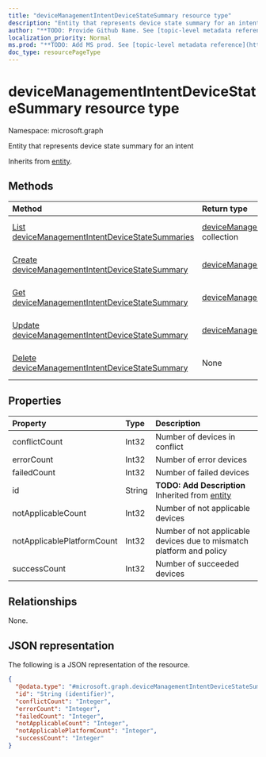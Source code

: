 ```yaml
---
title: "deviceManagementIntentDeviceStateSummary resource type"
description: "Entity that represents device state summary for an intent"
author: "**TODO: Provide Github Name. See [topic-level metadata reference](https://msgo.azurewebsites.net/add/document/guidelines/metadata.html#topic-level-metadata)**"
localization_priority: Normal
ms.prod: "**TODO: Add MS prod. See [topic-level metadata reference](https://msgo.azurewebsites.net/add/document/guidelines/metadata.html#topic-level-metadata)**"
doc_type: resourcePageType
---
```


# deviceManagementIntentDeviceStateSummary resource type

Namespace: microsoft.graph



Entity that represents device state summary for an intent


Inherits from [entity](../resources/entity.md).

## Methods
|Method|Return type|Description|
|:---|:---|:---|
|[List deviceManagementIntentDeviceStateSummaries](../api/devicemanagementintentdevicestatesummary-list.md)|[deviceManagementIntentDeviceStateSummary](../resources/devicemanagementintentdevicestatesummary.md) collection|Get a list of the [deviceManagementIntentDeviceStateSummary](../resources/devicemanagementintentdevicestatesummary.md) objects and their properties.|
|[Create deviceManagementIntentDeviceStateSummary](../api/devicemanagementintentdevicestatesummary-create.md)|[deviceManagementIntentDeviceStateSummary](../resources/devicemanagementintentdevicestatesummary.md)|Create a new [deviceManagementIntentDeviceStateSummary](../resources/devicemanagementintentdevicestatesummary.md) object.|
|[Get deviceManagementIntentDeviceStateSummary](../api/devicemanagementintentdevicestatesummary-get.md)|[deviceManagementIntentDeviceStateSummary](../resources/devicemanagementintentdevicestatesummary.md)|Read the properties and relationships of a [deviceManagementIntentDeviceStateSummary](../resources/devicemanagementintentdevicestatesummary.md) object.|
|[Update deviceManagementIntentDeviceStateSummary](../api/devicemanagementintentdevicestatesummary-update.md)|[deviceManagementIntentDeviceStateSummary](../resources/devicemanagementintentdevicestatesummary.md)|Update the properties of a [deviceManagementIntentDeviceStateSummary](../resources/devicemanagementintentdevicestatesummary.md) object.|
|[Delete deviceManagementIntentDeviceStateSummary](../api/devicemanagementintentdevicestatesummary-delete.md)|None|Deletes a [deviceManagementIntentDeviceStateSummary](../resources/devicemanagementintentdevicestatesummary.md) object.|

## Properties
|Property|Type|Description|
|:---|:---|:---|
|conflictCount|Int32|Number of devices in conflict|
|errorCount|Int32|Number of error devices|
|failedCount|Int32|Number of failed devices|
|id|String|**TODO: Add Description** Inherited from [entity](../resources/entity.md)|
|notApplicableCount|Int32|Number of not applicable devices|
|notApplicablePlatformCount|Int32|Number of not applicable devices due to mismatch platform and policy|
|successCount|Int32|Number of succeeded devices|

## Relationships
None.

## JSON representation
The following is a JSON representation of the resource.
<!-- {
  "blockType": "resource",
  "keyProperty": "id",
  "@odata.type": "microsoft.graph.deviceManagementIntentDeviceStateSummary",
  "baseType": "microsoft.graph.entity",
  "openType": false
}
-->
``` json
{
  "@odata.type": "#microsoft.graph.deviceManagementIntentDeviceStateSummary",
  "id": "String (identifier)",
  "conflictCount": "Integer",
  "errorCount": "Integer",
  "failedCount": "Integer",
  "notApplicableCount": "Integer",
  "notApplicablePlatformCount": "Integer",
  "successCount": "Integer"
}
```

